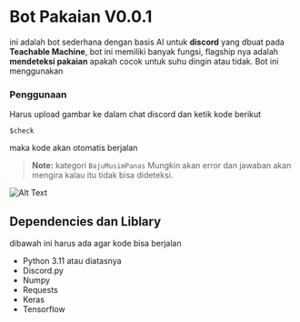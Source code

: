 # Bot Pakaian V0.0.1

ini adalah bot sederhana dengan basis AI untuk **discord** yang dbuat pada **Teachable Machine**, bot ini memiliki banyak fungsi, flagship nya adalah **mendeteksi pakaian** apakah cocok untuk suhu dingin atau tidak. Bot ini menggunakan


### Penggunaan

Harus upload gambar ke dalam chat discord dan ketik kode berikut
```
$check
```
maka kode akan otomatis berjalan

> **Note:** kategori `BajuMusimPanas` Mungkin akan error dan jawaban akan mengira kalau itu tidak bisa dideteksi.

 ![Alt Text](https://cdn.discordapp.com/attachments/1237729109241495586/1298559817329410078/image.png?ex=671a0192&is=6718b012&hm=cf70dd53838b9f6fbae81559a44ff6686d7c1b6330cc5fce2858c4f4621e0c64&)


## Dependencies dan Liblary
dibawah ini harus ada agar kode bisa berjalan
* Python 3.11 atau diatasnya
* Discord.py
* Numpy
* Requests
* Keras
* Tensorflow
